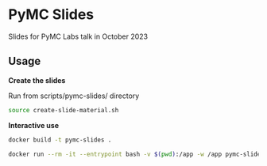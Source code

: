# PyMC Slides

Slides for PyMC Labs talk in October 2023

## Usage

**Create the slides**

Run from scripts/pymc-slides/ directory

```bash
source create-slide-material.sh
```

**Interactive use**

```bash
docker build -t pymc-slides . 

docker run --rm -it --entrypoint bash -v $(pwd):/app -w /app pymc-slides

```


